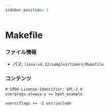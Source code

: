 ```yaml
---
sidebar_position: 3
---
```

# Makefile

### ファイル情報

- パス: `linux-v6.12/samples/timers/Makefile`

### コンテンツ

```txt
# SPDX-License-Identifier: GPL-2.0
userprogs-always-y += hpet_example

userccflags += -I usr/include

```
